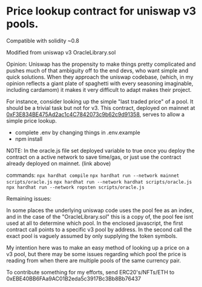 #   Price lookup contract for uniswap v3 pools.

Compatible with solidity ~0.8

Modified from uniswap v3 OracleLibrary.sol 

Opinion: Uniswap has the propensity to make things pretty complicated and pushes much of that ambiguity off to the end devs, who want simple and quick solutions. When they approach the uniswap codebase, (which, in my opinion reflects a giant plate of spaghetti with every seasoning imaginable, including cardamom) it makes it very difficult to adapt makes their project. 

For instance, consider looking up the simple "last traded price" of a pool. It should be a trivial task but not for v3. This contract, deployed on mainnet at [0xF3E834BE475Ad2ac1c4C7842073c9b62c9d91358](https://etherscan.io/address/0xf3e834be475ad2ac1c4c7842073c9b62c9d91358#code), serves to allow a simple price lookup.

- complete .env by changing things in .env.example
- npm install

NOTE: In the oracle.js file set deployed variable to true once you deploy the contract on a active network to save time/gas, or just use the contract already deployed on mainnet. (link above)

commands:
`npx hardhat compile`
`npx hardhat run --network mainnet scripts/oracle.js`
`npx hardhat run --network hardhat scripts/oracle.js`
`npx hardhat run --network ropsten scripts/oracle.js`

Remaining issues:

In some places the underlying uniswap code uses the pool fee as an index, and in the case of the "OracleLibrary.sol" this is a copy of, the pool fee isnt used at all to determine which pool. In the enclosed javascript, the first contract call points to a specific v3 pool by address. In the second call the exact pool is vaguely assumed by only supplying the token symbols.

My intention here was to make an easy method of looking up a price on a v3 pool, but there may be some issues regarding which pool the price is reading from when there are multiple pools of the same currency pair.

To contribute something for my efforts, send ERC20's/NFTs/ETH to 0xEBE40BB6FAa9AC01B2eda5c3917Bc3Bb8Bb76437